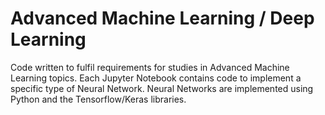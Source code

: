 # Advanced Machine Learning / Deep Learning

Code written to fulfil requirements for studies in Advanced Machine Learning topics. Each Jupyter Notebook contains code to implement a specific type of Neural Network. Neural Networks are implemented using Python and the Tensorflow/Keras libraries.
